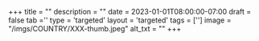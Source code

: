 +++
title = ""
description = ""
date = 2023-01-01T08:00:00-07:00
draft = false
tab =''
type = 'targeted'
layout = 'targeted'
tags = ['']
image = "/imgs/COUNTRY/XXX-thumb.jpeg"
alt_txt = ""
+++